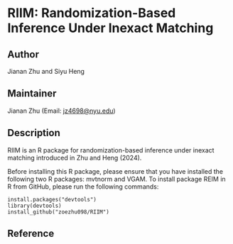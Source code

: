# RIIM: Randomization-Based Inference Under Inexact Matching

## Author
Jianan Zhu and Siyu Heng

## Maintainer
Jianan Zhu (Email: jz4698@nyu.edu)

## Description
RIIM is an R package for randomization-based inference under inexact matching introduced in Zhu and Heng (2024).

Before installing this R package, please ensure that you have installed the following two R packages: mvtnorm and VGAM. To install package REIM in R from GitHub, please run the following commands:
```{r}
install.packages("devtools") 
library(devtools) 
install_github("zoezhu098/RIIM")
```

## Reference

